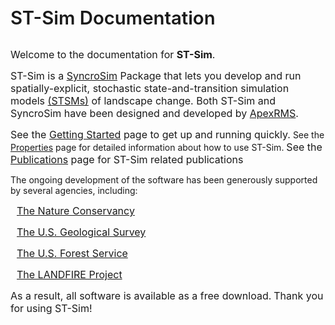 <span style="font-size:22pt;font-weight:600">ST-Sim Documentation</span>  
&nbsp;

<span style="font-size:12pt">Welcome to the documentation for **ST-Sim**.</span>

<span style="font-size:12pt">ST-Sim is a [SyncroSim](http://www.syncrosim.com) Package that lets you develop and run spatially-explicit, stochastic state-and-transition simulation models [(STSMs)](https://besjournals.onlinelibrary.wiley.com/doi/full/10.1111/2041-210X.12597) of landscape change.  Both ST-Sim and SyncroSim have been designed and developed by [ApexRMS](http://www.apexrms.com). </span>
&nbsp;

<span style="font-size:12pt"> See the [Getting Started](<http://docs.stsim.net/getting_started/overview.html>) page to get up and running quickly.</span>
See the [Properties](<http://docs.stsim.net/reference/properties.html>) page for detailed information about how to use ST-Sim.</span>
<span style="font-size:12pt"> See the [Publications](<http://docs.stsim.net/publications.html>) page for ST-Sim related publications</span>

The ongoing development of the software has been generously supported by several agencies, including:

<span style="font-size:12pt; padding-left:10px;">[The Nature Conservancy](<https://www.nature.org/en-us/>)</span>

<span style="font-size:12pt; padding-left:10px;">[The U.S. Geological Survey](<https://www.usgs.gov/>)</span>

<span style="font-size:12pt; padding-left:10px;">[The U.S. Forest Service](<https://www.fs.fed.us/>)</span>

<span style="font-size:12pt; padding-left:10px;">[The LANDFIRE Project](<https://www.landfire.gov/>)</span>

<span style="font-size:12pt">As a result, all software is available as a free download.</span>
<span style="font-size:12pt">Thank you for using ST-Sim!</span>

